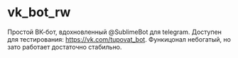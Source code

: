 # vk_bot_rw
Простой ВК-бот, вдохновленный @SublimeBot для telegram. Доступен для тестирования: https://vk.com/tupovat_bot.
Функицонал небогатый, но зато работает достаточно стабильно. 
